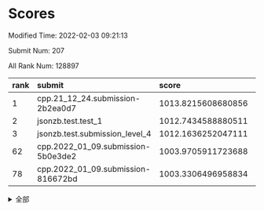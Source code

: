 # Scores

Modified Time: 2022-02-03 09:21:13

Submit Num: 207

All Rank Num: 128897

| rank |               submit               |       score        |       sigma        | pk_num |
| :--- | :--------------------------------- | :----------------- | :----------------- | :----- |
| 1    | cpp.21_12_24.submission-2b2ea0d7   | 1013.8215608680856 | 0.799308183416529  | 2495   |
| 2    | jsonzb.test.test_1                 | 1012.7434588880511 | 0.843301094823257  | 2491   |
| 3    | jsonzb.test.submission_level_4     | 1012.1636252047111 | 0.7942935055135762 | 2482   |
| 62   | cpp.2022_01_09.submission-5b0e3de2 | 1003.9705911723688 | 0.7132486468301193 | 2492   |
| 78   | cpp.2022_01_09.submission-816672bd | 1003.3306496958834 | 0.7198785190831812 | 2491   |


<details>
<summary>全部</summary>

| rank |                 submit                 |       score        |       sigma        | pk_num |
| :--- | :------------------------------------- | :----------------- | :----------------- | :----- |
| 1    | cpp.21_12_24.submission-2b2ea0d7       | 1013.8215608680856 | 0.799308183416529  | 2495   |
| 2    | jsonzb.test.test_1                     | 1012.7434588880511 | 0.843301094823257  | 2491   |
| 3    | jsonzb.test.submission_level_4         | 1012.1636252047111 | 0.7942935055135762 | 2482   |
| 4    | gobigger.level_3.submission_level_3_18 | 1011.9175566839589 | 0.7537400779535688 | 2496   |
| 5    | gobigger.level_3.submission_level_3_9  | 1011.900613736916  | 0.7776238571045904 | 2490   |
| 6    | gobigger.level_3.submission_level_3_33 | 1011.8305244054484 | 0.7920144358466837 | 2489   |
| 7    | gobigger.level_3.submission_level_3_35 | 1011.4711786196435 | 0.7726184251125875 | 2491   |
| 8    | gobigger.level_3.submission_level_3_2  | 1011.352052116863  | 0.7454870558211404 | 2492   |
| 9    | gobigger.level_3.submission_level_3_13 | 1011.3440139773452 | 0.7744774724668935 | 2495   |
| 10   | gobigger.level_3.submission_level_3_30 | 1011.1369002641766 | 0.7666959928228121 | 2494   |
| 11   | gobigger.level_3.submission_level_3_6  | 1011.1286191168836 | 0.7569704671389704 | 2489   |
| 12   | gobigger.level_3.submission_level_3_5  | 1010.8116648268198 | 0.7730896465012916 | 2491   |
| 13   | gobigger.level_3.submission_level_3_40 | 1010.7801934074805 | 0.7768201119993604 | 2493   |
| 14   | gobigger.level_3.submission_level_3_47 | 1010.7245536340737 | 0.7531718502949591 | 2497   |
| 15   | gobigger.level_3.submission_level_3_29 | 1010.6222094089783 | 0.7697206362634197 | 2489   |
| 16   | gobigger.level_3.submission_level_3_28 | 1010.5862052738038 | 0.8154153190070214 | 2493   |
| 17   | gobigger.level_3.submission_level_3_0  | 1010.4785510462697 | 0.7872559094685856 | 2487   |
| 18   | gobigger.level_3.submission_level_3_19 | 1010.2602174416993 | 0.7720093017320765 | 2490   |
| 19   | gobigger.level_3.submission_level_3_16 | 1010.2467995853256 | 0.7584103777626175 | 2492   |
| 20   | gobigger.level_3.submission_level_3_17 | 1010.1638027822803 | 0.7672291777370747 | 2494   |
| 21   | gobigger.level_3.submission_level_3_4  | 1010.1389402688327 | 0.7615298783964805 | 2490   |
| 22   | gobigger.level_3.submission_level_3_15 | 1010.1038813395111 | 0.7586158540504989 | 2482   |
| 23   | gobigger.level_3.submission_level_3_46 | 1010.0596589904044 | 0.7450653644894933 | 2492   |
| 24   | gobigger.level_3.submission_level_3_36 | 1010.0143670836185 | 0.7415365072122301 | 2492   |
| 25   | gobigger.level_3.submission_level_3_10 | 1009.9423145845559 | 0.752302482319984  | 2491   |
| 26   | gobigger.level_3.submission_level_3_39 | 1009.9258064041319 | 0.7518374367683449 | 2489   |
| 27   | gobigger.level_3.submission_level_3_31 | 1009.8970856869995 | 0.7618484303593664 | 2491   |
| 28   | gobigger.level_3.submission_level_3_44 | 1009.855539061895  | 0.7434700187190411 | 2489   |
| 29   | gobigger.level_3.submission_level_3_24 | 1009.7733423671499 | 0.7532394583367827 | 2487   |
| 30   | gobigger.level_3.submission_level_3_25 | 1009.7058523375634 | 0.759548672988544  | 2492   |
| 31   | gobigger.level_3.submission_level_3_45 | 1009.6885895230445 | 0.7352594099872207 | 2494   |
| 32   | gobigger.level_3.submission_level_3_26 | 1009.6802994396027 | 0.7680886608992551 | 2493   |
| 33   | gobigger.level_3.submission_level_3_1  | 1009.6763019730507 | 0.7762965544230956 | 2489   |
| 34   | gobigger.level_3.submission_level_3_37 | 1009.6542022815205 | 0.7615695459878229 | 2491   |
| 35   | gobigger.level_3.submission_level_3_21 | 1009.6235312536892 | 0.7575656261604131 | 2492   |
| 36   | gobigger.level_3.submission_level_3_20 | 1009.6199179165073 | 0.7399558743598688 | 2497   |
| 37   | gobigger.level_3.submission_level_3_7  | 1009.6007826626906 | 0.7797774736694915 | 2491   |
| 38   | gobigger.level_3.submission_level_3_38 | 1009.5959660847661 | 0.7578377212645889 | 2489   |
| 39   | gobigger.level_3.submission_level_3_23 | 1009.5351400998364 | 0.7499720001325294 | 2494   |
| 40   | gobigger.level_3.submission_level_3_11 | 1009.4989550618174 | 0.7458860848500091 | 2486   |
| 41   | gobigger.level_3.submission_level_3_32 | 1009.2775148605546 | 0.7709780020824549 | 2492   |
| 42   | gobigger.level_3.submission_level_3_41 | 1009.2655297955213 | 0.7458654022061851 | 2491   |
| 43   | gobigger.level_3.submission_level_3_14 | 1009.2509152312674 | 0.7651577875756579 | 2489   |
| 44   | gobigger.level_3.submission_level_3_49 | 1009.0761187179409 | 0.7600867666059623 | 2490   |
| 45   | gobigger.level_3.submission_level_3_22 | 1008.9949649996375 | 0.7493205910043548 | 2487   |
| 46   | gobigger.level_3.submission_level_3_34 | 1008.9722568170833 | 0.7603294303966337 | 2494   |
| 47   | gobigger.level_3.submission_level_3_42 | 1008.9635029780183 | 0.7547990103169772 | 2494   |
| 48   | gobigger.level_3.submission_level_3_27 | 1008.951543108548  | 0.7436703118090361 | 2491   |
| 49   | gobigger.level_3.submission_level_3_8  | 1008.9236979197299 | 0.729774345422397  | 2492   |
| 50   | gobigger.level_3.submission_level_3_3  | 1008.815625072695  | 0.7375123541852551 | 2484   |
| 51   | gobigger.level_3.submission_level_3_48 | 1008.7405172276952 | 0.7392137782964988 | 2492   |
| 52   | gobigger.level_3.submission_level_3_43 | 1008.7252032389966 | 0.7429102969085289 | 2497   |
| 53   | gobigger.level_3.submission_level_3_12 | 1008.633973191173  | 0.7274656118390836 | 2485   |
| 54   | gobigger.level_1.submission_level_1_32 | 1004.6795615294164 | 0.7163011430457292 | 2488   |
| 55   | gobigger.level_1.submission_level_1_7  | 1004.5851499022059 | 0.7244044501676024 | 2488   |
| 56   | gobigger.level_1.submission_level_1_5  | 1004.5394809821273 | 0.733027240254484  | 2494   |
| 57   | gobigger.level_1.submission_level_1_9  | 1004.2874096985046 | 0.7136899703562365 | 2493   |
| 58   | gobigger.level_1.submission_level_1_41 | 1004.1932505526851 | 0.7216096647241647 | 2491   |
| 59   | gobigger.level_1.submission_level_1_49 | 1004.165430700926  | 0.7239122639181852 | 2488   |
| 60   | gobigger.level_1.submission_level_1_37 | 1003.9949164154299 | 0.720635446094136  | 2488   |
| 61   | gobigger.level_1.submission_level_1_47 | 1003.9811834569456 | 0.7265841472440688 | 2493   |
| 62   | cpp.2022_01_09.submission-5b0e3de2     | 1003.9705911723688 | 0.7132486468301193 | 2492   |
| 63   | gobigger.level_1.submission_level_1_13 | 1003.9312026064804 | 0.7087113654746128 | 2490   |
| 64   | gobigger.level_1.submission_level_1_45 | 1003.8393187501642 | 0.7178726640928244 | 2490   |
| 65   | gobigger.level_1.submission_level_1_31 | 1003.6774753117693 | 0.7072980584141348 | 2491   |
| 66   | gobigger.level_1.submission_level_1_18 | 1003.6681032120857 | 0.7098295113950615 | 2489   |
| 67   | gobigger.level_1.submission_level_1_0  | 1003.6600034601934 | 0.7201244769593731 | 2489   |
| 68   | gobigger.level_1.submission_level_1_28 | 1003.6472512911513 | 0.7051997685354842 | 2490   |
| 69   | gobigger.level_1.submission_level_1_4  | 1003.578132381911  | 0.7230732745853399 | 2489   |
| 70   | gobigger.level_1.submission_level_1_15 | 1003.5767288305648 | 0.7134164892170937 | 2495   |
| 71   | gobigger.level_1.submission_level_1_29 | 1003.5515517220307 | 0.7162949678716842 | 2491   |
| 72   | gobigger.level_1.submission_level_1_16 | 1003.5430220004448 | 0.7237905998615098 | 2490   |
| 73   | gobigger.level_1.submission_level_1_24 | 1003.5386474267    | 0.7087925928132294 | 2494   |
| 74   | gobigger.level_1.submission_level_1_39 | 1003.5049941731061 | 0.7232284158602695 | 2489   |
| 75   | gobigger.level_1.submission_level_1_48 | 1003.4980542631472 | 0.7215369832717086 | 2493   |
| 76   | gobigger.level_1.submission_level_1_42 | 1003.4181601069399 | 0.723844783858466  | 2485   |
| 77   | gobigger.level_1.submission_level_1_35 | 1003.3528040535202 | 0.7211453870671898 | 2491   |
| 78   | cpp.2022_01_09.submission-816672bd     | 1003.3306496958834 | 0.7198785190831812 | 2491   |
| 79   | gobigger.level_1.submission_level_1_22 | 1003.2215541967888 | 0.716583304205959  | 2491   |
| 80   | gobigger.level_1.submission_level_1_10 | 1003.2158834191181 | 0.7163751736964772 | 2493   |
| 81   | gobigger.level_1.submission_level_1_34 | 1003.1999152854543 | 0.7106824710402702 | 2489   |
| 82   | gobigger.level_1.submission_level_1_38 | 1003.189359383955  | 0.7155609824313206 | 2484   |
| 83   | gobigger.level_1.submission_level_1_44 | 1003.1808973449738 | 0.7218499139963055 | 2492   |
| 84   | gobigger.level_1.submission_level_1_30 | 1003.1756606675127 | 0.7181617961036442 | 2494   |
| 85   | gobigger.level_1.submission_level_1_12 | 1003.1213273014564 | 0.699873229383995  | 2487   |
| 86   | gobigger.level_1.submission_level_1_1  | 1003.0876690597722 | 0.71518414814779   | 2489   |
| 87   | gobigger.level_1.submission_level_1_26 | 1003.0815318670838 | 0.7100926284813985 | 2493   |
| 88   | gobigger.level_1.submission_level_1_8  | 1003.0698824380161 | 0.7121467022271767 | 2489   |
| 89   | gobigger.level_1.submission_level_1_14 | 1003.0570069673835 | 0.732416576299422  | 2489   |
| 90   | gobigger.level_1.submission_level_1_46 | 1003.0388422387907 | 0.7253294512574783 | 2491   |
| 91   | gobigger.level_1.submission_level_1_21 | 1002.9913339651513 | 0.7130353951937802 | 2493   |
| 92   | gobigger.level_1.submission_level_1_6  | 1002.886211012409  | 0.7067939908062737 | 2489   |
| 93   | gobigger.level_1.submission_level_1_19 | 1002.8134613857253 | 0.7160028116458242 | 2490   |
| 94   | gobigger.level_1.submission_level_1_43 | 1002.8022429162667 | 0.7219865007907328 | 2489   |
| 95   | gobigger.level_1.submission_level_1_3  | 1002.7958597677116 | 0.7064032567697571 | 2483   |
| 96   | gobigger.level_1.submission_level_1_2  | 1002.7755098457018 | 0.709692912048681  | 2494   |
| 97   | gobigger.level_1.submission_level_1_40 | 1002.713544359697  | 0.7141625395087429 | 2492   |
| 98   | gobigger.level_1.submission_level_1_17 | 1002.7038733058129 | 0.7239737971270165 | 2497   |
| 99   | gobigger.level_1.submission_level_1_36 | 1002.6459536271443 | 0.713902353084705  | 2488   |
| 100  | gobigger.level_1.submission_level_1_27 | 1002.5240754116995 | 0.7218955189704158 | 2491   |
| 101  | gobigger.level_1.submission_level_1_11 | 1002.3947151337126 | 0.7127813602406928 | 2494   |
| 102  | gobigger.level_1.submission_level_1_25 | 1002.3186867820642 | 0.7121746763976441 | 2490   |
| 103  | gobigger.level_1.submission_level_1_23 | 1002.2078916387574 | 0.7085411398103392 | 2485   |
| 104  | gobigger.level_1.submission_level_1_20 | 1002.0366796190784 | 0.7088913922857936 | 2492   |
| 105  | gobigger.level_1.submission_level_1_33 | 1001.4848057256211 | 0.7189098070702584 | 2489   |
| 106  | gobigger.random.submission_random_12   | 997.2909178959644  | 0.7102645061223392 | 2492   |
| 107  | gobigger.random.submission_random_5    | 997.0221965592522  | 0.7177687500700957 | 2493   |
| 108  | gobigger.random.submission_random_36   | 997.0049708887834  | 0.7211492315358848 | 2492   |
| 109  | gobigger.random.submission_random_33   | 996.8999132286461  | 0.7092558080575052 | 2494   |
| 110  | gobigger.random.submission_random_30   | 996.8579440572469  | 0.7003831131954439 | 2493   |
| 111  | gobigger.random.submission_random_46   | 996.6957164696743  | 0.7227760306546023 | 2490   |
| 112  | gobigger.random.submission_random_22   | 996.6660815459652  | 0.7133432794189956 | 2492   |
| 113  | gobigger.random.submission_random_8    | 996.6335156584189  | 0.7125942359835892 | 2491   |
| 114  | gobigger.random.submission_random_21   | 996.6266703112     | 0.7072162958482016 | 2489   |
| 115  | gobigger.random.submission_random_41   | 996.3650912185773  | 0.7155002408751783 | 2492   |
| 116  | gobigger.random.submission_random_25   | 996.3623795843951  | 0.7104648952540423 | 2493   |
| 117  | gobigger.random.submission_random_17   | 996.2864012798018  | 0.6992673216837212 | 2492   |
| 118  | gobigger.random.submission_random_10   | 996.2234243547507  | 0.7124677574947701 | 2490   |
| 119  | gobigger.random.submission_random_32   | 996.1630584714068  | 0.7094793529608995 | 2494   |
| 120  | gobigger.random.submission_random_35   | 996.1364050408343  | 0.7207768120055159 | 2491   |
| 121  | gobigger.random.submission_random_24   | 996.1337739713496  | 0.7160895529396137 | 2497   |
| 122  | gobigger.random.submission_random_34   | 996.1304875153481  | 0.7084019068673272 | 2495   |
| 123  | gobigger.random.submission_random_31   | 996.130022295307   | 0.7359133978676901 | 2490   |
| 124  | gobigger.random.submission_random_4    | 996.1174976560777  | 0.7077336308264845 | 2496   |
| 125  | gobigger.random.submission_random_7    | 996.1154951961252  | 0.7085527648857564 | 2493   |
| 126  | gobigger.random.submission_random_29   | 996.0858846957636  | 0.706542496497715  | 2496   |
| 127  | gobigger.random.submission_random_18   | 996.0658710921851  | 0.7093724603016432 | 2488   |
| 128  | gobigger.random.submission_random_27   | 996.0178011081924  | 0.7149395109267336 | 2490   |
| 129  | gobigger.random.submission_random_49   | 995.9884625959791  | 0.7023142473837718 | 2490   |
| 130  | gobigger.random.submission_random_6    | 995.9215641673162  | 0.7070980246925328 | 2495   |
| 131  | gobigger.random.submission_random_38   | 995.9149684254027  | 0.7128176918421251 | 2491   |
| 132  | gobigger.random.submission_random_47   | 995.9092489179857  | 0.7243685818547184 | 2491   |
| 133  | gobigger.random.submission_random_14   | 995.8042695081924  | 0.7200546183817591 | 2491   |
| 134  | gobigger.random.submission_random_20   | 995.785943565439   | 0.7049158447419451 | 2489   |
| 135  | gobigger.random.submission_random_40   | 995.7781320056077  | 0.7093139749962113 | 2492   |
| 136  | gobigger.random.submission_random_9    | 995.7738830674945  | 0.7123747179995709 | 2485   |
| 137  | gobigger.random.submission_random_48   | 995.7703642291407  | 0.7237972889958949 | 2488   |
| 138  | gobigger.random.submission_random_19   | 995.7617725199984  | 0.7057085659202051 | 2491   |
| 139  | gobigger.random.submission_random_26   | 995.7185899752461  | 0.7121414291425534 | 2490   |
| 140  | gobigger.random.submission_random_42   | 995.510190911558   | 0.710648897833626  | 2488   |
| 141  | gobigger.random.submission_random_15   | 995.4923493353058  | 0.7132980970965993 | 2495   |
| 142  | gobigger.random.submission_random_39   | 995.4483190445183  | 0.7234682217209941 | 2492   |
| 143  | gobigger.random.submission_random_1    | 995.3006902895191  | 0.7243268841058158 | 2489   |
| 144  | gobigger.random.submission_random_37   | 995.2634789070564  | 0.7069384029246415 | 2489   |
| 145  | gobigger.random.submission_random_28   | 995.2197323717874  | 0.7103387885676387 | 2492   |
| 146  | gobigger.random.submission_random_43   | 995.140242392151   | 0.7078008034547622 | 2493   |
| 147  | gobigger.random.submission_random_23   | 995.1264841373778  | 0.7164208649016233 | 2491   |
| 148  | gobigger.random.submission_random_45   | 995.1207148016873  | 0.7080524890278488 | 2490   |
| 149  | gobigger.random.submission_random_13   | 995.0735445422116  | 0.7002562827242171 | 2494   |
| 150  | gobigger.random.submission_random_0    | 995.0629678397823  | 0.7193864309761857 | 2489   |
| 151  | gobigger.random.submission_random_11   | 994.8772318828635  | 0.7264372459769018 | 2495   |
| 152  | gobigger.random.submission_random_16   | 994.8630737214886  | 0.7269899122931729 | 2486   |
| 153  | gobigger.random.submission_random_3    | 994.8003439317135  | 0.7193816854058845 | 2493   |
| 154  | gobigger.random.submission_random_44   | 994.7986687714007  | 0.7168959386392356 | 2489   |
| 155  | gobigger.random.submission_random_2    | 994.7847337792442  | 0.7241913187622112 | 2490   |
| 156  | gobigger.level_2.submission_level_2_1  | 994.0411061076403  | 0.7159798039841421 | 2493   |
| 157  | gobigger.level_2.submission_level_2_20 | 993.9109579303465  | 0.7252005735186872 | 2494   |
| 158  | gobigger.level_2.submission_level_2_18 | 993.8502535028764  | 0.7324429557942908 | 2492   |
| 159  | gobigger.level_2.submission_level_2_5  | 993.3852843714214  | 0.7472404139776002 | 2487   |
| 160  | gobigger.level_2.submission_level_2_35 | 993.360062343741   | 0.7437345526419172 | 2488   |
| 161  | gobigger.level_2.submission_level_2_31 | 993.1905542653366  | 0.7218092960443784 | 2493   |
| 162  | gobigger.level_2.submission_level_2_36 | 992.9838658248877  | 0.7280136785018141 | 2489   |
| 163  | gobigger.level_2.submission_level_2_34 | 992.8661386475666  | 0.7224480488146681 | 2486   |
| 164  | gobigger.level_2.submission_level_2_23 | 992.8375537981823  | 0.7504954250736124 | 2493   |
| 165  | gobigger.level_2.submission_level_2_33 | 992.8211264845365  | 0.7497958209872577 | 2489   |
| 166  | gobigger.level_2.submission_level_2_37 | 992.6715661910912  | 0.7272649461751712 | 2487   |
| 167  | gobigger.level_2.submission_level_2_0  | 992.5868724545977  | 0.7511221768475049 | 2490   |
| 168  | gobigger.level_2.submission_level_2_41 | 992.5445018721799  | 0.7239024894181406 | 2488   |
| 169  | gobigger.level_2.submission_level_2_8  | 992.5085764461861  | 0.7337580866555993 | 2491   |
| 170  | gobigger.level_2.submission_level_2_9  | 992.5053008245422  | 0.729748289769077  | 2492   |
| 171  | gobigger.level_2.submission_level_2_24 | 992.355674810895   | 0.7541446253344258 | 2498   |
| 172  | gobigger.level_2.submission_level_2_19 | 992.355645092104   | 0.7343091918894167 | 2491   |
| 173  | gobigger.level_2.submission_level_2_6  | 992.3338791201235  | 0.7371435439635797 | 2489   |
| 174  | gobigger.level_2.submission_level_2_30 | 992.2531230519454  | 0.7423664249443755 | 2488   |
| 175  | gobigger.level_2.submission_level_2_45 | 992.2525927316638  | 0.7408389158558797 | 2490   |
| 176  | gobigger.level_2.submission_level_2_29 | 992.2304178549434  | 0.7516517523954038 | 2493   |
| 177  | gobigger.level_2.submission_level_2_44 | 992.2258482965844  | 0.7582682886821763 | 2491   |
| 178  | gobigger.level_2.submission_level_2_3  | 992.1551116407715  | 0.7320581015584595 | 2493   |
| 179  | gobigger.level_2.submission_level_2_49 | 992.1112120845175  | 0.7598729089533149 | 2485   |
| 180  | gobigger.level_2.submission_level_2_2  | 992.1072338362472  | 0.7511000765148026 | 2487   |
| 181  | gobigger.level_2.submission_level_2_17 | 992.0312508714137  | 0.7425613810083147 | 2492   |
| 182  | gobigger.level_2.submission_level_2_11 | 991.9430479863001  | 0.7555548106596098 | 2491   |
| 183  | gobigger.level_2.submission_level_2_28 | 991.8931823368104  | 0.7432798585404115 | 2489   |
| 184  | gobigger.level_2.submission_level_2_48 | 991.8247300380002  | 0.7536915731752503 | 2492   |
| 185  | gobigger.level_2.submission_level_2_13 | 991.8196054561013  | 0.7488429568947307 | 2491   |
| 186  | gobigger.level_2.submission_level_2_46 | 991.8193286863908  | 0.7610560801595756 | 2498   |
| 187  | gobigger.level_2.submission_level_2_7  | 991.7759274220742  | 0.7620111040429858 | 2491   |
| 188  | gobigger.level_2.submission_level_2_39 | 991.7011930499754  | 0.7384215015652937 | 2488   |
| 189  | gobigger.level_2.submission_level_2_22 | 991.6727764248691  | 0.7644222413795074 | 2490   |
| 190  | gobigger.level_2.submission_level_2_14 | 991.6653250977344  | 0.7517538753632557 | 2493   |
| 191  | gobigger.level_2.submission_level_2_25 | 991.6483895195562  | 0.7497611428291994 | 2488   |
| 192  | gobigger.level_2.submission_level_2_27 | 991.646739548301   | 0.7458680311903679 | 2487   |
| 193  | gobigger.level_2.submission_level_2_16 | 991.4740032833448  | 0.759739809060602  | 2487   |
| 194  | gobigger.level_2.submission_level_2_43 | 991.3593140662149  | 0.740626122398835  | 2490   |
| 195  | gobigger.level_2.submission_level_2_4  | 991.2719686012363  | 0.7428116049219488 | 2484   |
| 196  | gobigger.level_2.submission_level_2_40 | 991.1800989507782  | 0.747954629454839  | 2491   |
| 197  | gobigger.level_2.submission_level_2_26 | 991.1388489295808  | 0.7473555717710024 | 2495   |
| 198  | gobigger.level_2.submission_level_2_42 | 991.0999502201871  | 0.7499665962308122 | 2487   |
| 199  | gobigger.level_2.submission_level_2_47 | 991.0471909870676  | 0.7614450617160438 | 2490   |
| 200  | gobigger.level_2.submission_level_2_38 | 991.0366507874079  | 0.7609760601078804 | 2489   |
| 201  | gobigger.level_2.submission_level_2_21 | 990.7939020522042  | 0.7434102382633445 | 2489   |
| 202  | gobigger.level_2.submission_level_2_32 | 990.7762598885876  | 0.7544663999019625 | 2489   |
| 203  | gobigger.level_2.submission_level_2_15 | 990.6938281795816  | 0.7597239899478314 | 2493   |
| 204  | gobigger.level_2.submission_level_2_12 | 990.539292585785   | 0.774806443261659  | 2489   |
| 205  | gobigger.level_2.submission_level_2_10 | 990.479335600392   | 0.7546337015212478 | 2492   |
| 206  | gobigger.none.submission_none_1        | 975.6987350106007  | 1.497284267184797  | 2496   |
| 207  | gobigger.none.submission_none_0        | 975.6117245220323  | 1.4933779270487761 | 2494   |

</details>